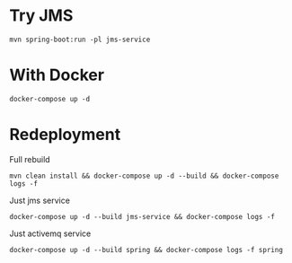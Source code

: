 # Try JMS

    mvn spring-boot:run -pl jms-service

# With Docker

    docker-compose up -d
    
# Redeployment

Full rebuild 

    mvn clean install && docker-compose up -d --build && docker-compose logs -f

Just jms service

    docker-compose up -d --build jms-service && docker-compose logs -f

Just activemq service

    docker-compose up -d --build spring && docker-compose logs -f spring
    